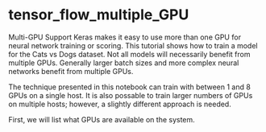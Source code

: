 # tensor_flow_multiple_GPU

Multi-GPU Support
Keras makes it easy to use more than one GPU for neural network training or scoring. This tutorial shows how to train a model for the Cats vs Dogs dataset. Not all models will necessarily benefit from multiple GPUs. Generally larger batch sizes and more complex neural networks benefit from multiple GPUs.

The technique presented in this notebook can train with between 1 and 8 GPUs on a single host. It is also possable to train larger numbers of GPUs on multiple hosts; however, a slightly different approach is needed.

First, we will list what GPUs are available on the system.
